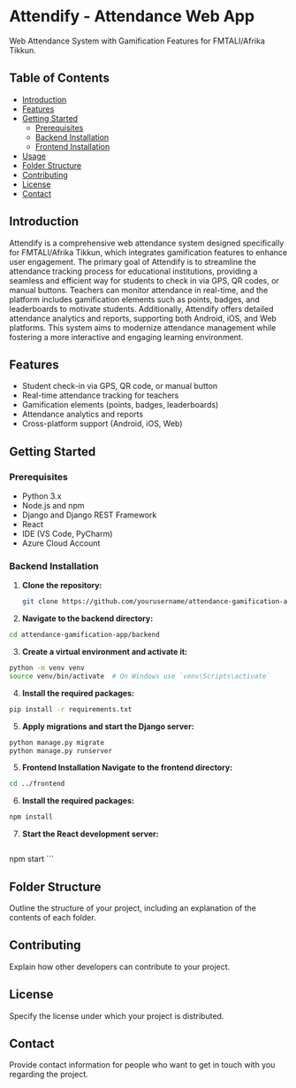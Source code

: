 # Attendify - Attendance Web App

Web Attendance System with Gamification Features for FMTALI/Afrika Tikkun.

## Table of Contents

- [Introduction](#introduction)
- [Features](#features)
- [Getting Started](#getting-started)
  - [Prerequisites](#prerequisites)
  - [Backend Installation](#backend-installation)
  - [Frontend Installation](#frontend-installation)
- [Usage](#usage)
- [Folder Structure](#folder-structure)
- [Contributing](#contributing)
- [License](#license)
- [Contact](#contact)

## Introduction

Attendify is a comprehensive web attendance system designed specifically for FMTALI/Afrika Tikkun, which integrates gamification features to enhance user engagement. The primary goal of Attendify is to streamline the attendance tracking process for educational institutions, providing a seamless and efficient way for students to check in via GPS, QR codes, or manual buttons. Teachers can monitor attendance in real-time, and the platform includes gamification elements such as points, badges, and leaderboards to motivate students. Additionally, Attendify offers detailed attendance analytics and reports, supporting both Android, iOS, and Web platforms. This system aims to modernize attendance management while fostering a more interactive and engaging learning environment.

## Features

- Student check-in via GPS, QR code, or manual button
- Real-time attendance tracking for teachers
- Gamification elements (points, badges, leaderboards)
- Attendance analytics and reports
- Cross-platform support (Android, iOS, Web)

## Getting Started

### Prerequisites

- Python 3.x
- Node.js and npm
- Django and Django REST Framework
- React
- IDE (VS Code, PyCharm)
- Azure Cloud Account

### Backend Installation

1. **Clone the repository:**

   ```bash
   git clone https://github.com/yourusername/attendance-gamification-app.git
    ```

2. **Navigate to the backend directory:**

  ```bash
  cd attendance-gamification-app/backend
  ```

3. **Create a virtual environment and activate it:**

  ```bash
  python -m venv venv
  source venv/bin/activate  # On Windows use `venv\Scripts\activate`
  ```

4. **Install the required packages:**

  ```bash
  pip install -r requirements.txt
  ```

5. **Apply migrations and start the Django server:**

  ```bash
  python manage.py migrate
  python manage.py runserver
  ```

5. **Frontend Installation
Navigate to the frontend directory:**

  ```bash
  cd ../frontend
  ```

6. **Install the required packages:**

  ```bash
  npm install
  ```

7. **Start the React development server:**

   ```bash
  npm start
    ```
    
## Folder Structure
Outline the structure of your project, including an explanation of the contents of each folder.

## Contributing
Explain how other developers can contribute to your project.

## License
Specify the license under which your project is distributed.

## Contact
Provide contact information for people who want to get in touch with you regarding the project.
